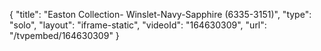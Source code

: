{
    "title": "Easton Collection- Winslet-Navy-Sapphire (6335-3151)",
    "type": "solo",
    "layout": "iframe-static",
    "videoId": "164630309",
    "url": "\/tvpembed\/164630309"
}